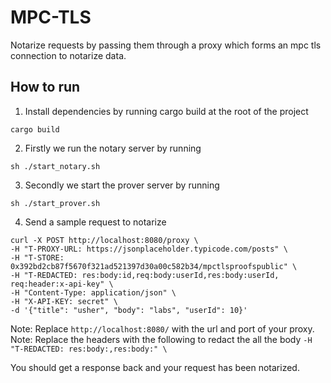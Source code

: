 # MPC-TLS
Notarize requests by passing them through a proxy which forms an mpc tls connection to notarize data.

## How to run
1) Install dependencies by running cargo build at the root of the project
```
cargo build
```

2) Firstly we run the notary server by running
```
sh ./start_notary.sh
```

3) Secondly we start the prover server by running
```
sh ./start_prover.sh
```

4) Send a sample request to notarize
```
curl -X POST http://localhost:8080/proxy \
-H "T-PROXY-URL: https://jsonplaceholder.typicode.com/posts" \
-H "T-STORE: 0x392bd2cb87f5670f321ad521397d30a00c582b34/mpctlsproofspublic" \
-H "T-REDACTED: res:body:id,req:body:userId,res:body:userId, req:header:x-api-key" \
-H "Content-Type: application/json" \
-H "X-API-KEY: secret" \
-d '{"title": "usher", "body": "labs", "userId": 10}'
```
Note: Replace `http://localhost:8080/` with the url and port of your proxy.
Note: Replace the headers with the following to redact the all the body `-H "T-REDACTED: res:body:,res:body:" \`

You should get a response back and your request has been notarized.
